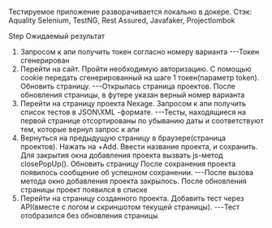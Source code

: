 Тестируемое приложение разворачивается локально в докере.
Стэк: Aquality Selenium, TestNG, Rest Assured, Javafaker, Projectlombok

Step	Ожидаемый результат
1. Запросом к апи получить токен согласно номеру варианта
	---Токен сгенерирован
2. Перейти на сайт. Пройти необходимую авторизацию. С помощью cookie передать сгенерированный на шаге 1 токен(параметр token). Обновить страницу.
	---Открылась страница проектов. После обновления страницы, в футере указан верный номер варианта
3. Перейти на страницу проекта Nexage. Запросом к апи получить список тестов в JSON\XML -формате.
	---Тесты, находящиеся на первой странице отсортированы по убыванию даты и соответствуют тем, которые вернул запрос к апи
4. Вернуться на предыдущую страницу в браузере(страница проектов). Нажать на +Add. Ввести название проекта, и сохранить. Для закрытия окна добавления проекта вызвать js-метод closePopUp(). Обновить страницу	После сохранения проекта появилось сообщение об успешном сохранении.
    ---После вызова метода окно добавления проекта закрылось. После обновления страницы проект появился в списке
5. Перейти на страницу созданного проекта. Добавить тест через API(вместе с логом и скриншотом текущей страницы).
    ---Тест отобразился без обновления страницы
